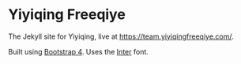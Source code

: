 # Yiyiqing Freeqiye

The Jekyll site for Yiyiqing, live at https://team.yiyiqingfreeqiye.com/.

Built using [Bootstrap 4](https://getbootstrap.com/). Uses the [Inter](https://rsms.me/inter/) font.
